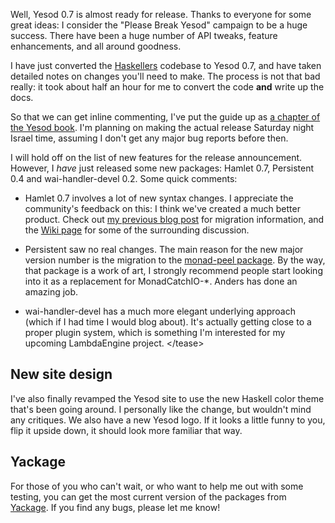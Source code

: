 Well, Yesod 0.7 is almost ready for release. Thanks to everyone for some great ideas: I consider the "Please Break Yesod" campaign to be a huge success. There have been a huge number of API tweaks, feature enhancements, and all around goodness.

I have just converted the [Haskellers](http://www.haskellers.com) codebase to Yesod 0.7, and have taken detailed notes on changes you'll need to make. The process is not that bad really: it took about half an hour for me to convert the code __and__ write up the docs.

So that we can get inline commenting, I've put the guide up as [a chapter of the Yesod book](http://docs.yesodweb.com/book/migrate6to7/). I'm planning on making the actual release Saturday night Israel time, assuming I don't get any major bug reports before then.

I will hold off on the list of new features for the release announcement. However, I *have* just released some new packages: Hamlet 0.7, Persistent 0.4 and wai-handler-devel 0.2. Some quick comments:

* Hamlet 0.7 involves a lot of new syntax changes. I appreciate the community's feedback on this: I think we've created a much better product. Check out [my previous blog post](http://docs.yesodweb.com/blog/hamlet6to7/) for migration information, and the [Wiki page](http://wiki.yesodweb.com/Hamlet%200.7%20changes) for some of the surrounding discussion.

* Persistent saw no real changes. The main reason for the new major version number is the migration to the [monad-peel package](http://hackage.haskell.org/package/monad-peel). By the way, that package is a work of art, I strongly recommend people start looking into it as a replacement for MonadCatchIO-*. Anders has done an amazing job.

* wai-handler-devel has a much more elegant underlying approach (which if I had time I would blog about). It's actually getting close to a proper plugin system, which is something I'm interested for my upcoming LambdaEngine project. &lt;/tease&gt;

## New site design

I've also finally revamped the Yesod site to use the new Haskell color theme that's been going around. I personally like the change, but wouldn't mind any critiques. We also have a new Yesod logo. If it looks a little funny to you, flip it upside down, it should look more familiar that way.

## Yackage

For those of you who can't wait, or who want to help me out with some testing, you can get the most current version of the packages from [Yackage](http://yackage.yesodweb.com/). If you find any bugs, please let me know!

